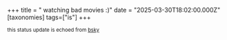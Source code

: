 +++
title = " watching bad movies :)"
date = "2025-03-30T18:02:00.000Z"
[taxonomies]
tags=["is"]
+++

<small>this status update is echoed from [bsky](https://bsky.app/profile/nonmodernist-is.bsky.social/post/3llmx7gyp2o23)</small>